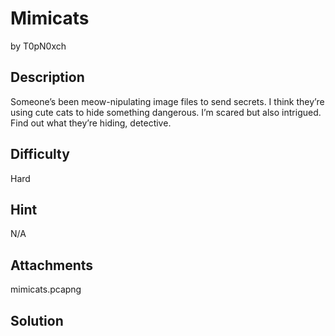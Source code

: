 # Mimicats
by T0pN0xch

## Description
Someone’s been meow-nipulating image files to send secrets. I think they’re using cute cats to hide something dangerous. I’m scared but also intrigued. Find out what they’re hiding, detective.

## Difficulty
Hard

## Hint
N/A

## Attachments
mimicats.pcapng

## Solution
